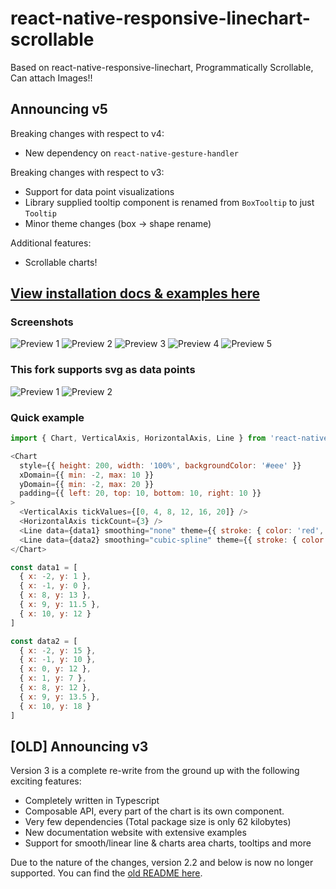 # react-native-responsive-linechart-scrollable

Based on react-native-responsive-linechart, Programmatically Scrollable, Can attach Images!!

## Announcing v5

Breaking changes with respect to v4:

- New dependency on `react-native-gesture-handler` 

Breaking changes with respect to v3:

- Support for data point visualizations
- Library supplied tooltip component is renamed from `BoxTooltip` to just `Tooltip`
- Minor theme changes (box -> shape rename)

Additional features:
- Scrollable charts!

## [View installation docs & examples here](https://react-native-responsive-linechart.surge.sh)

### Screenshots

![Preview 1](docusaurus/static/img/home.png)
![Preview 2](docusaurus/static/img/tooltip.png)
![Preview 3](docusaurus/static/img/Tooltip.gif)
![Preview 4](docusaurus/static/img/Scrollable.gif)
![Preview 5](docusaurus/static/img/smoothing.png)

### This fork supports svg as data points

![Preview 1](https://user-images.githubusercontent.com/31923811/121885870-4edb8400-cd32-11eb-9827-bd40b699f783.png)
![Preview 2](https://user-images.githubusercontent.com/31923811/121885878-50a54780-cd32-11eb-8762-fd0821bdad9b.png)


### Quick example

```javascript
import { Chart, VerticalAxis, HorizontalAxis, Line } from 'react-native-responsive-linechart'

<Chart
  style={{ height: 200, width: '100%', backgroundColor: '#eee' }}
  xDomain={{ min: -2, max: 10 }}
  yDomain={{ min: -2, max: 20 }}
  padding={{ left: 20, top: 10, bottom: 10, right: 10 }}
>
  <VerticalAxis tickValues={[0, 4, 8, 12, 16, 20]} />
  <HorizontalAxis tickCount={3} />
  <Line data={data1} smoothing="none" theme={{ stroke: { color: 'red', width: 1 } }} />
  <Line data={data2} smoothing="cubic-spline" theme={{ stroke: { color: 'blue', width: 1 } }} />
</Chart>

const data1 = [
  { x: -2, y: 1 },
  { x: -1, y: 0 },
  { x: 8, y: 13 },
  { x: 9, y: 11.5 },
  { x: 10, y: 12 }
]

const data2 = [
  { x: -2, y: 15 },
  { x: -1, y: 10 },
  { x: 0, y: 12 },
  { x: 1, y: 7 },
  { x: 8, y: 12 },
  { x: 9, y: 13.5 },
  { x: 10, y: 18 }
]
```


## [OLD] Announcing v3

Version 3 is a complete re-write from the ground up with the following exciting features:

- Completely written in Typescript
- Composable API, every part of the chart is its own component.
- Very few dependencies (Total package size is only 62 kilobytes)
- New documentation website with extensive examples
- Support for smooth/linear line & charts area charts, tooltips and more

Due to the nature of the changes, version 2.2 and below is now no longer supported. You can find the [old README here](https://github.com/N1ghtly/react-native-responsive-linechart/blob/master/README-v2.2.md).
